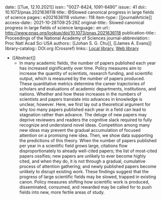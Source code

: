 date:: [[Tue, 12.10.2021]]
issn:: "0027-8424, 1091-6490"
issue:: 41
doi:: 10.1073/pnas.2021636118
title:: @Slowed canonical progress in large fields of science
pages:: e2021636118
volume:: 118
item-type:: [[journalArticle]]
access-date:: 2021-10-28T09:25:29Z
original-title:: Slowed canonical progress in large fields of science
language:: en
url:: http://www.pnas.org/lookup/doi/10.1073/pnas.2021636118
publication-title:: Proceedings of the National Academy of Sciences
journal-abbreviation:: Proc Natl Acad Sci USA
authors:: [[Johan S. G. Chu]], [[James A. Evans]]
library-catalog:: DOI.org (Crossref)
links:: [Local library](zotero://select/library/items/2YQ7J2FU), [Web library](https://www.zotero.org/users/6520516/items/2YQ7J2FU)

- [[Abstract]]
	- In many academic fields, the number of papers published each year has increased significantly over time. Policy measures aim to increase the quantity of scientists, research funding, and scientific output, which is measured by the number of papers produced. These quantitative metrics determine the career trajectories of scholars and evaluations of academic departments, institutions, and nations. Whether and how these increases in the numbers of scientists and papers translate into advances in knowledge is unclear, however. Here, we first lay out a theoretical argument for why too many papers published each year in a field can lead to stagnation rather than advance. The deluge of new papers may deprive reviewers and readers the cognitive slack required to fully recognize and understand novel ideas. Competition among many new ideas may prevent the gradual accumulation of focused attention on a promising new idea. Then, we show data supporting the predictions of this theory. When the number of papers published per year in a scientific field grows large, citations flow disproportionately to already well-cited papers; the list of most-cited papers ossifies; new papers are unlikely to ever become highly cited, and when they do, it is not through a gradual, cumulative process of attention gathering; and newly published papers become unlikely to disrupt existing work. These findings suggest that the progress of large scientific fields may be slowed, trapped in existing canon. Policy measures shifting how scientific work is produced, disseminated, consumed, and rewarded may be called for to push fields into new, more fertile areas of study.